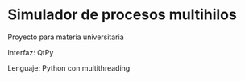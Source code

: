# Simulador de procesos multihilos 
Proyecto para materia universitaria

Interfaz: QtPy

Lenguaje: Python con multithreading
